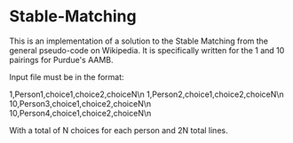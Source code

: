 # Stable-Matching
This is an implementation of a solution to the Stable Matching from the general pseudo-code on Wikipedia. It is specifically written for the 1 and 10 pairings for Purdue's AAMB. 

Input file must be in the format:

1,Person1,choice1,choice2,choiceN\n
1,Person2,choice1,choice2,choiceN\n
10,Person3,choice1,choice2,choiceN\n
10,Person4,choice1,choice2,choiceN\n

With a total of N choices for each person and 2N total lines.
